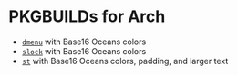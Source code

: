 # PKGBUILDs for Arch

* [`dmenu`](http://dmenu.suckless.org) with Base16 Oceans colors
* [`slock`](http://tools.suckless.org/slock) with Base16 Oceans colors
* [`st`](http://st.suckless.org) with Base16 Oceans colors, padding, and larger
  text

